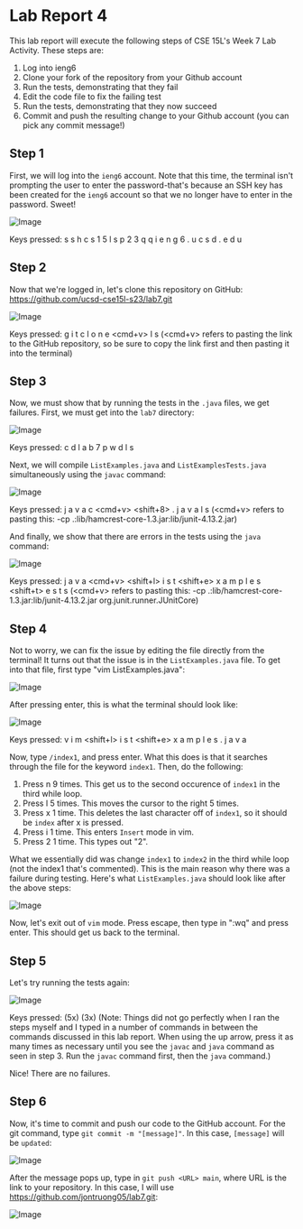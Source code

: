 # Lab Report 4

This lab report will execute the following steps of CSE 15L's Week 7 Lab Activity. These steps are:
1. Log into ieng6
2. Clone your fork of the repository from your Github account
3. Run the tests, demonstrating that they fail
4. Edit the code file to fix the failing test
5. Run the tests, demonstrating that they now succeed
6. Commit and push the resulting change to your Github account (you can pick any commit message!)

## Step 1

First, we will log into the `ieng6` account. Note that this time, the terminal isn't prompting the user to enter the password-that's because an SSH key has been created for the `ieng6` account so that we no longer have to enter in the password. Sweet! 

![Image](ieng6login.png)

Keys pressed: s s h <space> c s 1 5 l s p 2 3 q q <shift-2> i e n g 6 . u c s d . e d u <enter>

## Step 2

Now that we're logged in, let's clone this repository on GitHub: https://github.com/ucsd-cse15l-s23/lab7.git

![Image](gitclonelab7.png)

Keys pressed: g i t <space> c l o n e <space> <cmd+v> <enter> l s <enter> (<cmd+v> refers to pasting the link to the GitHub repository, so be sure to copy the link first and then pasting it into the terminal)

## Step 3
  
Now, we must show that by running the tests in the `.java` files, we get failures. First, we must get into the `lab7` directory:
  
![Image](cdlab7pwdls.png)
  
Keys pressed: c d <space> l a b 7 <enter> p w d <enter> l s <enter>

Next, we will compile `ListExamples.java` and `ListExamplesTests.java` simultaneously using the `javac` command:

![Image](compile.png)

Keys pressed: j a v a c <space> <cmd+v> <space> <shift+8> . j a v a <enter> l s <enter> (<cmd+v> refers to pasting this: -cp .:lib/hamcrest-core-1.3.jar:lib/junit-4.13.2.jar)

And finally, we show that there are errors in the tests using the `java` command:

![Image](failure.png)

Keys pressed: j a v a <space> <cmd+v> <space> <shift+l> i s t <shift+e> x a m p l e s <shift+t> e s t s <enter> (<cmd+v> refers to pasting this: -cp .:lib/hamcrest-core-1.3.jar:lib/junit-4.13.2.jar org.junit.runner.JUnitCore)

## Step 4

Not to worry, we can fix the issue by editing the file directly from the terminal! It turns out that the issue is in the `ListExamples.java` file. To get into that file, first type "vim ListExamples.java":

![Image](vim_command.png)

After pressing enter, this is what the terminal should look like:
  
![Image](editListExamples.png)
  
Keys pressed: v i m <space> <shift+l> i s t <shift+e> x a m p l e s . j a v a <enter>

Now, type `/index1`, and press enter. What this does is that it searches through the file for the keyword `index1`. Then, do the following:
1. Press n 9 times. This get us to the second occurence of `index1` in the third while loop. 
2. Press l 5 times. This moves the cursor to the right 5 times. 
3. Press x 1 time. This deletes the last character off of `index1`, so it should be `index` after x is pressed.
4. Press i 1 time. This enters `Insert` mode in vim.
5. Press 2 1 time. This types out "2". 
  
What we essentially did was change `index1` to `index2` in the third while loop (not the index1 that's commented). This is the main reason why there was a failure during testing. Here's what `ListExamples.java` should look like after the above steps:

![Image](edits.png)

Now, let's exit out of `vim` mode. Press escape, then type in ":wq" and press enter. This should get us back to the terminal. 

## Step 5

Let's try running the tests again: 

![Image](success.png)

Keys pressed: <up>(5x) <enter> <up>(3x) <enter> (Note: Things did not go perfectly when I ran the steps myself and I typed in a number of commands in between the commands discussed in this lab report. When using the up arrow, press it as many times as necessary until you see the `javac` and `java` command as seen in step 3. Run the `javac` command first, then the `java` command.)

Nice! There are no failures. 

## Step 6

Now, it's time to commit and push our code to the GitHub account. For the git command, type `git commit -m "[message]"`. In this case, `[message]` will be `updated`:

![Image](gitcommit.png)

After the message pops up, type in `git push <URL> main`, where URL is the link to your repository. In this case, I will use https://github.com/jontruong05/lab7.git: 

![Image](gitpush.png)

